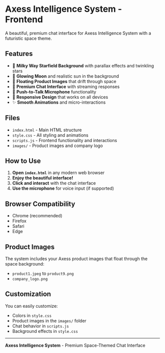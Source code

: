 # Axess Intelligence System - Frontend

A beautiful, premium chat interface for Axess Intelligence System with a futuristic space theme.

## Features

- 🌌 **Milky Way Starfield Background** with parallax effects and twinkling stars
- 🌙 **Glowing Moon** and realistic sun in the background
- 🚀 **Floating Product Images** that drift through space
- 💬 **Premium Chat Interface** with streaming responses
- 🎤 **Push-to-Talk Microphone** functionality
- 📱 **Responsive Design** that works on all devices
- ✨ **Smooth Animations** and micro-interactions

## Files

- `index.html` - Main HTML structure
- `style.css` - All styling and animations
- `scripts.js` - Frontend functionality and interactions
- `images/` - Product images and company logo

## How to Use

1. **Open `index.html`** in any modern web browser
2. **Enjoy the beautiful interface!** 
3. **Click and interact** with the chat interface
4. **Use the microphone** for voice input (if supported)

## Browser Compatibility

- Chrome (recommended)
- Firefox
- Safari
- Edge

## Product Images

The system includes your Axess product images that float through the space background:
- `product1.jpeg` to `product9.png`
- `company_logo.png`

## Customization

You can easily customize:
- Colors in `style.css`
- Product images in the `images/` folder
- Chat behavior in `scripts.js`
- Background effects in `style.css`

---

**Axess Intelligence System** - Premium Space-Themed Chat Interface
